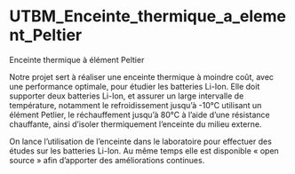 # UTBM_Enceinte_thermique_a_element_Peltier
Enceinte thermique à élément Peltier

  Notre projet sert à réaliser une enceinte thermique à moindre coût, avec une performance optimale, pour étudier les batteries Li-Ion.
Elle doit supporter deux batteries Li-Ion, et assurer un large intervalle de température, notamment le refroidissement jusqu’à -10°C utilisant un élément Petlier, le réchauffement jusqu’à 80°C à l’aide d’une résistance chauffante, ainsi d’isoler thermiquement l’enceinte du milieu externe. 

  On lance l’utilisation de l’enceinte dans le laboratoire pour effectuer des études sur les batteries Li-Ion. Au même temps elle est disponible « open source » afin d’apporter des améliorations continues. 
